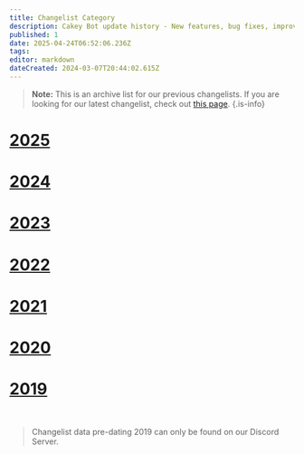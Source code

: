 ```yaml
---
title: Changelist Category
description: Cakey Bot update history - New features, bug fixes, improvements for Discord. Complete version changelog and release notes.
published: 1
date: 2025-04-24T06:52:06.236Z
tags: 
editor: markdown
dateCreated: 2024-03-07T20:44:02.615Z
---
```


> **Note:** This is an archive list for our previous changelists. If you are looking for our latest changelist, check out [this page](/en/changelists/changelist-2025).
{.is-info}

# [2025](/en/changelists/changelist-2025)
# [2024](/en/changelists/changelist-2024)
# [2023](/en/changelists/changelist-2023)
# [2022](/en/changelists/changelist-2022)
# [2021](/en/changelists/changelist-2021)
# [2020](/en/changelists/changelist-2020)
# [2019](/en/changelists/changelist-2019)
<br />

>  Changelist data pre-dating 2019 can only be found on our Discord Server.